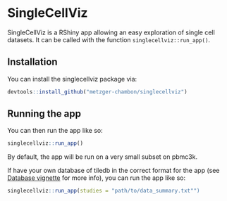 
# SingleCellViz

SingleCellViz is a RShiny app allowing an easy exploration of single cell datasets. It can be called with the function `singlecellviz::run_app()`.

## Installation

You can install the singlecellviz package via:

```r
devtools::install_github("metzger-chambon/singlecellviz")
```

## Running the app 

You can then run the app like so:

```r
singlecellviz::run_app()
```

By default, the app will be run on a very small subset on pbmc3k.

If have your own database of tiledb in the correct format for the app (see [Database vignette](articles/database.html) for more info), you can run the app like so:

```r
singlecellviz::run_app(studies = "path/to/data_summary.txt"")
```

